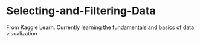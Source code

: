 # Selecting-and-Filtering-Data
From Kaggle Learn. Currently learning the fundamentals and basics of data visualization
